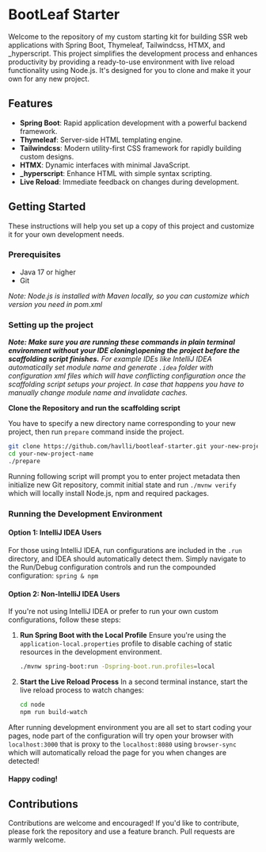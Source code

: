 # BootLeaf Starter

Welcome to the repository of my custom starting kit for building SSR web applications with Spring Boot, Thymeleaf, Tailwindcss, HTMX, and _hyperscript. This project simplifies the development process and enhances productivity by providing a ready-to-use environment with live reload functionality using Node.js. It's designed for you to clone and make it your own for any new project.

## Features

- **Spring Boot**: Rapid application development with a powerful backend framework.
- **Thymeleaf**: Server-side HTML templating engine.
- **Tailwindcss**: Modern utility-first CSS framework for rapidly building custom designs.
- **HTMX**: Dynamic interfaces with minimal JavaScript.
- **_hyperscript**: Enhance HTML with simple syntax scripting.
- **Live Reload**: Immediate feedback on changes during development.

## Getting Started

These instructions will help you set up a copy of this project and customize it for your own development needs.

### Prerequisites

- Java 17 or higher
- Git

*Note: Node.js is installed with Maven locally, so you can customize which version you need in pom.xml*

### Setting up the project

   ***Note: Make sure you are running these commands in plain terminal environment without your IDE cloning\opening the project before the scaffolding script finishes.** For example IDEs like IntelliJ IDEA automatically set module name and generate `.idea` folder with configuration xml files which will have conflicting configuration once the scaffolding script setups your project. In case that happens you have to manually change module name and invalidate caches.*

   **Clone the Repository and run the scaffolding script**

   You have to specify a new directory name corresponding to your new project, then run `prepare` command inside the project.

   ```bash
   git clone https://github.com/havlli/bootleaf-starter.git your-new-project-name
   cd your-new-project-name
   ./prepare
   ```
   
   Running following script will prompt you to enter project metadata then initialize new Git repository, commit initial state and run `./mvnw verify` which will locally install Node.js, npm and required packages.

### Running the Development Environment

#### Option 1: IntelliJ IDEA Users

For those using IntelliJ IDEA, run configurations are included in the `.run` directory, and IDEA should automatically detect them. Simply navigate to the Run/Debug configuration controls and run the compounded configuration: `spring & npm`

#### Option 2: Non-IntelliJ IDEA Users

If you're not using IntelliJ IDEA or prefer to run your own custom configurations, follow these steps:

1. **Run Spring Boot with the Local Profile**
   Ensure you're using the `application-local.properties` profile to disable caching of static resources in the development environment.

   ```bash
   ./mvnw spring-boot:run -Dspring-boot.run.profiles=local
   ```
2. **Start the Live Reload Process**
   In a second terminal instance, start the live reload process to watch changes:

   ```bash
   cd node 
   npm run build-watch
   ```

After running development environment you are all set to start coding your pages, node part of the configuration will try open your browser with `localhost:3000` that is proxy to the `localhost:8080` using `browser-sync` which will automatically reload the page for you when changes are detected!
#### Happy coding!
## Contributions
Contributions are welcome and encouraged! If you'd like to contribute, please fork the repository and use a feature branch. Pull requests are warmly welcome.